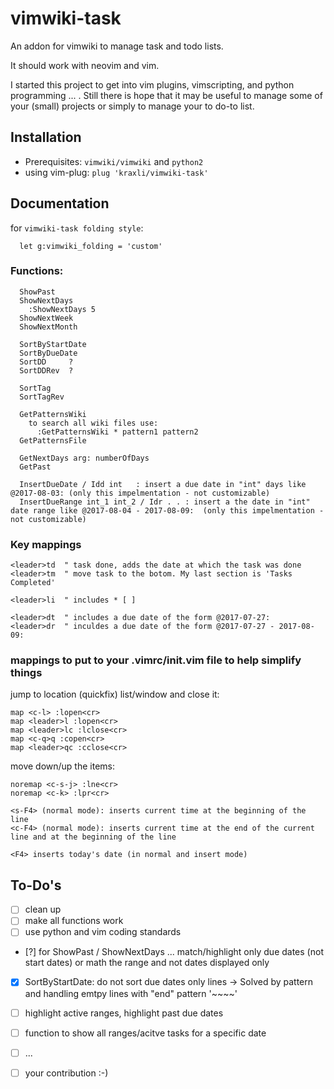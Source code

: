 # vimwiki-task
An addon for vimwiki to manage task and todo lists.

It should work with neovim and vim.

I started this project to get into vim plugins, vimscripting, and python programming ... . Still there is hope that it may be useful to manage some of your (small) projects or simply to manage your to do-to list.

## Installation

- Prerequisites: ```vimwiki/vimwiki``` and ```python2```
- using vim-plug: ``` plug 'kraxli/vimwiki-task' ```


## Documentation
for ```vimwiki-task folding style```:
``` vim
  let g:vimwiki_folding = 'custom'
```  

### Functions:
``` vim
  ShowPast
  ShowNextDays
    :ShowNextDays 5
  ShowNextWeek
  ShowNextMonth
 
  SortByStartDate
  SortByDueDate
  SortDD     ?
  SortDDRev  ?

  SortTag
  SortTagRev

  GetPatternsWiki
    to search all wiki files use:
      :GetPatternsWiki * pattern1 pattern2
  GetPatternsFile

  GetNextDays arg: numberOfDays
  GetPast  

  InsertDueDate / Idd int   : insert a due date in "int" days like @2017-08-03: (only this impelmentation - not customizable) 
  InsertDueRange int_1 int_2 / Idr . . : insert a the date in "int" date range like @2017-08-04 - 2017-08-09:  (only this impelmentation - not customizable) 
```

### Key mappings
``` vim
<leader>td  " task done, adds the date at which the task was done
<leader>tm  " move task to the botom. My last section is 'Tasks Completed'

<leader>li  " includes * [ ] 
 
<leader>dt  " includes a due date of the form @2017-07-27:
<leader>dr  " inculdes a due date of the form @2017-07-27 - 2017-08-09:
```

### mappings to put to your .vimrc/init.vim file to help simplify things
jump to location (quickfix) list/window and close it:
``` vim
map <c-l> :lopen<cr>
map <leader>l :lopen<cr>
map <leader>lc :lclose<cr>
map <c-q>q :copen<cr>
map <leader>qc :cclose<cr>
```
move down/up the items:
``` vim
noremap <c-s-j> :lne<cr>
noremap <c-k> :lpr<cr>

<s-F4> (normal mode): inserts current time at the beginning of the line
<c-F4> (normal mode): inserts current time at the end of the current line and at the beginning of the line

<F4> inserts today's date (in normal and insert mode)
```

## To-Do's

* [ ] clean up
* [ ] make all functions work
* [ ] use python and vim coding standards
* [?] for ShowPast / ShowNextDays ... match/highlight only due dates (not start dates) or math the range and not dates displayed only
* [X] SortByStartDate: do not sort due dates only lines -> Solved by pattern and handling emtpy lines with "end" pattern '~~~~'
* [ ] highlight active ranges, highlight past due dates
* [ ] function to show all ranges/acitve tasks for a specific date 
* [ ] ...
* [ ] your contribution :-) 
 

